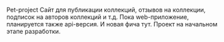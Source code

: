 Pet-project
Сайт для публикации коллекций, отзывов на коллекции, подписок на авторов коллекций и т.д.
Пока web-приложение, планируется также api-версия.
И новая фича тут.
Проект на начальном этапе разработки.
